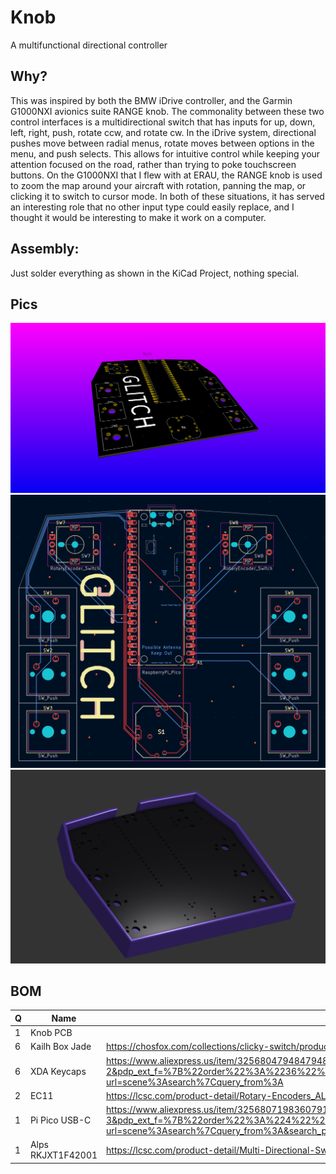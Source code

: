 # Knob
A multifunctional directional controller 

## Why?
This was inspired by both the BMW iDrive controller, and the Garmin G1000NXI avionics suite RANGE knob. The commonality between these two control interfaces is a multidirectional switch that has inputs for up, down, left, right, push, rotate ccw, and rotate cw. In the iDrive system, directional pushes move between radial menus, rotate moves between options in the menu, and push selects. This allows for intuitive control while keeping your attention focused on the road, rather than trying to poke touchscreen buttons. On the G1000NXI that I flew with at ERAU, the RANGE knob is used to zoom the map around your aircraft with rotation, panning the map, or clicking it to switch to cursor mode. In both of these situations, it has served an interesting role that no other input type could easily replace, and I thought it would be interesting to make it work on a computer.

## Assembly:
Just solder everything as shown in the KiCad Project, nothing special.

## Pics
![render](/images/render.png)
![pcb](/images/pcb.png)
![case](/images/case.png)

## BOM 
|Q  |Name             |Link                                                                                                                                                                                                                                                                                                                                                                                                                                                                                                                                                                                       |Price+ship|Total |
|---|-----------------|-------------------------------------------------------------------------------------------------------------------------------------------------------------------------------------------------------------------------------------------------------------------------------------------------------------------------------------------------------------------------------------------------------------------------------------------------------------------------------------------------------------------------------------------------------------------------------------------|----------|------|
|1  |Knob PCB         |                                                                                                                                                                                                                                                                                                                                                                                                                                                                                                                                                                                           |$13.26    |$58.74|
|6  |Kailh Box Jade   |https://chosfox.com/collections/clicky-switch/products/kailh-box-navy-and-box-jade-switches                                                                                                                                                                                                                                                                                                                                                                                                                                                                                                |$9.20     |      |
|6  |XDA Keycaps      |https://www.aliexpress.us/item/3256804794847948.html?spm=a2g0o.productlist.main.3.286e7f0c3hCL3t&algo_pvid=ef7430e7-02fb-4bb1-99f8-57e9525b9914&algo_exp_id=ef7430e7-02fb-4bb1-99f8-57e9525b9914-2&pdp_ext_f=%7B%22order%22%3A%2236%22%2C%22eval%22%3A%221%22%7D&pdp_npi=4%40dis%21USD%213.90%213.70%21%21%213.90%213.70%21%4021030ea417499423166728700e425c%2112000031229370147%21sea%21US%210%21ABX&curPageLogUid=2fbZM2CF0AQm&utparam-url=scene%3Asearch%7Cquery_from%3A                                                                                                                |$3.92     |      |
|2  |EC11             |https://lcsc.com/product-detail/Rotary-Encoders_ALPSALPINE-EC11E18244AU_C202365.html?s_z=n_ec11e                                                                                                                                                                                                                                                                                                                                                                                                                                                                                           |$14.62    |      |
|1  |Pi Pico USB-C    |https://www.aliexpress.us/item/3256807198360791.html?spm=a2g0o.productlist.main.4.b3bb6308vzBunT&aem_p4p_detail=202506141349114871630903006260002162045&algo_pvid=b63ccfa5-2e5c-427d-bc66-f51c5447494c&algo_exp_id=b63ccfa5-2e5c-427d-bc66-f51c5447494c-3&pdp_ext_f=%7B%22order%22%3A%224%22%2C%22eval%22%3A%221%22%7D&pdp_npi=4%40dis%21USD%212.92%212.72%21%21%2120.86%2119.43%21%40210308a417499341513743126e1e0e%2112000040594331583%21sea%21US%210%21ABX&curPageLogUid=T7GmbqRX2TbM&utparam-url=scene%3Asearch%7Cquery_from%3A&search_p4p_id=202506141349114871630903006260002162045_1|$2.72     |      |
|1  |Alps RKJXT1F42001|https://lcsc.com/product-detail/Multi-Directional-Switches_ALPSALPINE-RKJXT1F42001_C160841.html                                                                                                                                                                                                                                                                                                                                                                                                                                                                                            |$15.02    |      |

